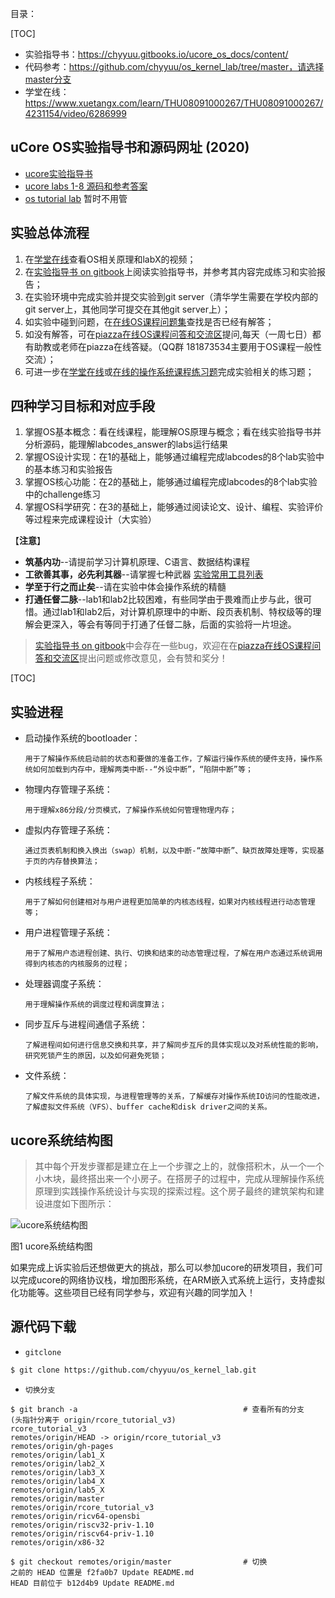 目录：

[TOC]

- 实验指导书：https://chyyuu.gitbooks.io/ucore_os_docs/content/
- 代码参考：https://github.com/chyyuu/os_kernel_lab/tree/master，请选择master分支
- 学堂在线：https://www.xuetangx.com/learn/THU08091000267/THU08091000267/4231154/video/6286999



## uCore OS实验指导书和源码网址 (2020)

- [ucore实验指导书](https://chyyuu.gitbooks.io/ucore_os_docs/content/)
- [ucore labs 1-8 源码和参考答案](https://github.com/chyyuu/ucore_lab)
- [os tutorial lab](https://github.com/chyyuu/os_tutorial_lab) 暂时不用管





## 实验总体流程

1. 在[学堂在线](https://www.xuetangx.com/courses/TsinghuaX/30240243X/2015_T1/about)查看OS相关原理和labX的视频；
2. 在[实验指导书 on gitbook](https://chyyuu.gitbooks.io/ucore_os_docs/content/)上阅读实验指导书，并参考其内容完成练习和实验报告；
3. 在实验环境中完成实验并提交实验到git server（清华学生需要在学校内部的git server上，其他同学可提交在其他git server上）；
4. 如实验中碰到问题，在[在线OS课程问题集](https://chyyuu.gitbooks.io/os_course_qa/content/)查找是否已经有解答；
5. 如没有解答，可在[piazza在线OS课程问答和交流区](https://piazza.com/tsinghua.edu.cn/spring2015/30240243x/home)提问,每天（一周七日）都有助教或老师在piazza在线答疑。（QQ群 181873534主要用于OS课程一般性交流）；
6. 可进一步在[学堂在线](https://www.xuetangx.com/courses/TsinghuaX/30240243X/2015_T1/about)或[在线的操作系统课程练习题](https://chyyuu.gitbooks.io/os_course_exercises/content/)完成实验相关的练习题；



## 四种学习目标和对应手段

1. 掌握OS基本概念：看在线课程，能理解OS原理与概念；看在线实验指导书并分析源码，能理解labcodes_answer的labs运行结果
2. 掌握OS设计实现：在1的基础上，能够通过编程完成labcodes的8个lab实验中的基本练习和实验报告
3. 掌握OS核心功能：在2的基础上，能够通过编程完成labcodes的8个lab实验中的challenge练习
4. 掌握OS科学研究：在3的基础上，能够通过阅读论文、设计、编程、实验评价等过程来完成课程设计（大实验）

【**注意**】

- **筑基内功**--请提前学习计算机原理、C语言、数据结构课程
- **工欲善其事，必先利其器**--请掌握七种武器 [实验常用工具列表](https://github.com/chyyuu/ucore_os_docs/blob/master/lab0/lab0_ref_ucore-tools.md)
- **学至于行之而止矣**--请在实验中体会操作系统的精髓
- **打通任督二脉**--lab1和lab2比较困难，有些同学由于畏难而止步与此，很可惜。通过lab1和lab2后，对计算机原理中的中断、段页表机制、特权级等的理解会更深入，等会有等同于打通了任督二脉，后面的实验将一片坦途。

> [实验指导书 on gitbook](https://chyyuu.gitbooks.io/ucore_os_docs/content/)中会存在一些bug，欢迎在在[piazza在线OS课程问答和交流区](https://piazza.com/tsinghua.edu.cn/spring2015/30240243x/home)提出问题或修改意见，会有赞和奖分！



[TOC]



## 实验进程

- 启动操作系统的bootloader：

  ```
  用于了解操作系统启动前的状态和要做的准备工作，了解运行操作系统的硬件支持，操作系统如何加载到内存中，理解两类中断--“外设中断”，“陷阱中断”等；
  ```

  

- 物理内存管理子系统：

  ```
  用于理解x86分段/分页模式，了解操作系统如何管理物理内存；
  ```

  

- 虚拟内存管理子系统：

  ```
  通过页表机制和换入换出（swap）机制，以及中断-“故障中断”、缺页故障处理等，实现基于页的内存替换算法；
  ```

  

- 内核线程子系统：

  ```
  用于了解如何创建相对与用户进程更加简单的内核态线程，如果对内核线程进行动态管理等；
  ```

  

- 用户进程管理子系统：

  ```
  用于了解用户态进程创建、执行、切换和结束的动态管理过程，了解在用户态通过系统调用得到内核态的内核服务的过程；
  ```

  

- 处理器调度子系统：

  ```
  用于理解操作系统的调度过程和调度算法；
  ```

  

- 同步互斥与进程间通信子系统：

  ```
  了解进程间如何进行信息交换和共享，并了解同步互斥的具体实现以及对系统性能的影响，研究死锁产生的原因，以及如何避免死锁；
  ```

  

- 文件系统：

  ```
  了解文件系统的具体实现，与进程管理等的关系，了解缓存对操作系统IO访问的性能改进，了解虚拟文件系统（VFS）、buffer cache和disk driver之间的关系。
  ```






## ucore系统结构图



> 其中每个开发步骤都是建立在上一个步骤之上的，就像搭积木，从一个一个小木块，最终搭出来一个小房子。在搭房子的过程中，完成从理解操作系统原理到实践操作系统设计与实现的探索过程。这个房子最终的建筑架构和建设进度如下图所示：


![ucore系统结构图](instruction.assets/image001.png)

图1 ucore系统结构图

如果完成上诉实验后还想做更大的挑战，那么可以参加ucore的研发项目，我们可以完成ucore的网络协议栈，增加图形系统，在ARM嵌入式系统上运行，支持虚拟化功能等。这些项目已经有同学参与，欢迎有兴趣的同学加入！





## 源代码下载

- `gitclone`

```bash
$ git clone https://github.com/chyyuu/os_kernel_lab.git
```

- `切换分支`

```
$ git branch -a										# 查看所有的分支
(头指针分离于 origin/rcore_tutorial_v3)
rcore_tutorial_v3
remotes/origin/HEAD -> origin/rcore_tutorial_v3
remotes/origin/gh-pages
remotes/origin/lab1_X
remotes/origin/lab2_X
remotes/origin/lab3_X
remotes/origin/lab4_X
remotes/origin/lab5_X
remotes/origin/master
remotes/origin/rcore_tutorial_v3
remotes/origin/ricv64-opensbi
remotes/origin/riscv32-priv-1.10
remotes/origin/riscv64-priv-1.10
remotes/origin/x86-32

$ git checkout remotes/origin/master				# 切换
之前的 HEAD 位置是 f2fa0b7 Update README.md
HEAD 目前位于 b12d4b9 Update README.md
```







